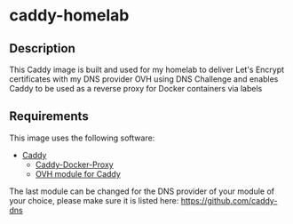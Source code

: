 # caddy-homelab

## Description
This Caddy image is built and used for my homelab to deliver Let's Encrypt certificates with my DNS provider OVH using DNS Challenge and enables Caddy to be used as a reverse proxy for Docker containers via labels

## Requirements
This image uses the following software:
- [Caddy](https://github.com/caddyserver/caddy)
    - [Caddy-Docker-Proxy](https://github.com/lucaslorentz/caddy-docker-proxy)
    - [OVH module for Caddy](https://github.com/caddy-dns/ovh)

The last module can be changed for the DNS provider of your module of your choice, please make sure it is listed here: https://github.com/caddy-dns